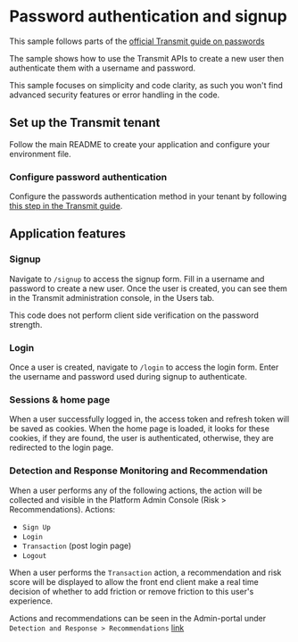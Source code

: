 # Password authentication and signup

This sample follows parts of the
[official Transmit guide on passwords](https://developer.transmitsecurity.com/guides/user/auth_passwords/)

The sample shows how to use the Transmit APIs to create a new user then authenticate them with a
username and password.

This sample focuses on simplicity and code clarity, as such you won't find advanced security
features or error handling in the code.

## Set up the Transmit tenant

Follow the main README to create your application and configure your environment file.

### Configure password authentication

Configure the passwords authentication method in your tenant by following
[this step in the Transmit guide](https://developer.transmitsecurity.com/guides/user/auth_passwords/#step-3-configure-auth-method).

## Application features

### Signup

Navigate to `/signup` to access the signup form. Fill in a username and password to create a new
user. Once the user is created, you can see them in the Transmit administration console, in the
Users tab.

This code does not perform client side verification on the password strength.

### Login

Once a user is created, navigate to `/login` to access the login form. Enter the username and
password used during signup to authenticate.

### Sessions & home page

When a user successfully logged in, the access token and refresh token will be saved as cookies.
When the home page is loaded, it looks for these cookies, if they are found, the user is
authenticated, otherwise, they are redirected to the login page.

### Detection and Response Monitoring and Recommendation

When a user performs any of the following actions, the action will be collected and visible in the
Platform Admin Console (Risk > Recommendations). Actions:

- `Sign Up`
- `Login`
- `Transaction` (post login page)
- `Logout`

When a user performs the `Transaction` action, a recommendation and risk score will be displayed to
allow the front end client make a real time decision of whether to add friction or remove friction
to this user's experience.

Actions and recommendations can be seen in the Admin-portal under `Detection and Response > Recommendations` [link](https://portal.identity.security/risk/timeline)
